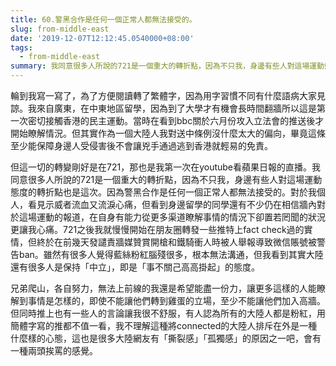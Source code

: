 ```yaml
---
title: 60.警黑合作是任何一個正常人都無法接受的。
slug: from-middle-east
date: '2019-12-07T12:12:45.0540000+08:00'
tags:
  - from-middle-east
summary: 我同意很多人所說的721是一個重大的轉折點，因為不只我，身邊有些人對這場運動態度的轉折點也是這次。
---
```

輪到我寫一寫了，為了方便閱讀轉了繁體字，因為用字習慣不同有什麼語病大家見諒。我來自廣東，在中東地區留學，因為到了大學才有機會長時間翻牆所以這是第一次密切接觸香港的民主運動。當時在看到bbc關於六月份攻入立法會的推送後才開始瞭解情況。但其實作為一個大陸人我對送中條例沒什麼太大的偏向，畢竟這條至少能保障身邊人受侵害後不會讓兇手通過逃到香港就輕易的免責。



但這一切的轉變剛好是在721，那也是我第一次在youtube看蘋果日報的直播。我同意很多人所說的721是一個重大的轉折點，因為不只我，身邊有些人對這場運動態度的轉折點也是這次。因為警黑合作是任何一個正常人都無法接受的。對於我個人，看見示威者流血又流淚心痛，但看到身邊留學的同學還有不少仍在相信牆內對於這場運動的報道，在自身有能力從更多渠道瞭解事情的情況下卻置若罔聞的狀況更讓我心痛。721之後我就慢慢開始在朋友圈轉發一些推特上fact check過的實情，但終於在前幾天發譴責牆媒贊賞開槍和鐵騎衝人時被人舉報導致微信賬號被警告ban。雖然有很多人覺得藍絲粉紅腦殘很多，根本無法溝通，但我看到其實大陸還有很多人是保持「中立」，即是「事不關己高高掛起」的態度。



兄弟爬山，各自努力，無法上前線的我還是希望能盡一份力，讓更多這樣的人能瞭解到事情是怎樣的，即使不能讓他們轉到雞蛋的立場，至少不能讓他們加入高牆。但同時推上也有一些人的言論讓我很不舒服，有人認為所有的大陸人都是粉紅，用簡體字寫的推都不值一看，我不理解這種將connected的大陸人排斥在外是一種什麼樣的心態，這也是很多大陸網友有「撕裂感」「孤獨感」的原因之一吧，會有一種兩頭挨罵的感覺。
